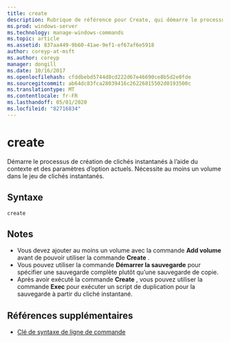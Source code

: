 ```yaml
---
title: create
description: Rubrique de référence pour Create, qui démarre le processus de création de clichés instantanés, à l’aide du contexte et des paramètres d’option actuels.
ms.prod: windows-server
ms.technology: manage-windows-commands
ms.topic: article
ms.assetid: 837aa449-9b60-41ae-9ef1-ef67af6e5918
author: coreyp-at-msft
ms.author: coreyp
manager: dongill
ms.date: 10/16/2017
ms.openlocfilehash: cfddbebd5744d8cd222d67e46690ce8b5d2e0fde
ms.sourcegitcommit: ab64dc83fca28039416c26226815502d0193500c
ms.translationtype: MT
ms.contentlocale: fr-FR
ms.lasthandoff: 05/01/2020
ms.locfileid: "82716834"
---
```

# <a name="create"></a>create

Démarre le processus de création de clichés instantanés à l’aide du contexte et des paramètres d’option actuels. Nécessite au moins un volume dans le jeu de clichés instantanés.

## <a name="syntax"></a>Syntaxe

```
create
```

## <a name="remarks"></a>Notes

-   Vous devez ajouter au moins un volume avec la commande **Add volume** avant de pouvoir utiliser la commande **Create** .
-   Vous pouvez utiliser la commande **Démarrer la sauvegarde** pour spécifier une sauvegarde complète plutôt qu’une sauvegarde de copie.
-   Après avoir exécuté la commande **Create** , vous pouvez utiliser la commande **Exec** pour exécuter un script de duplication pour la sauvegarde à partir du cliché instantané.

## <a name="additional-references"></a>Références supplémentaires

- [Clé de syntaxe de ligne de commande](command-line-syntax-key.md)